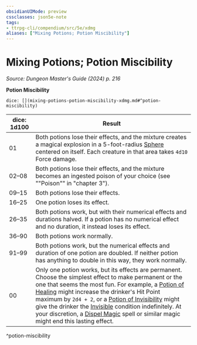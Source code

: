 ```yaml
---
obsidianUIMode: preview
cssclasses: json5e-note
tags:
- ttrpg-cli/compendium/src/5e/xdmg
aliases: ["Mixing Potions; Potion Miscibility"]
---
```

# Mixing Potions; Potion Miscibility
*Source: Dungeon Master's Guide (2024) p. 216* 

**Potion Miscibility**

`dice: [](mixing-potions-potion-miscibility-xdmg.md#^potion-miscibility)`

| dice: 1d100 | Result |
|-------------|--------|
| 01 | Both potions lose their effects, and the mixture creates a magical explosion in a 5-foot-radius [Sphere](3-Mechanics/CLI/rules/variant-rules/sphere-area-of-effect-xphb.md) centered on itself. Each creature in that area takes `4d10` Force damage. |
| 02–08 | Both potions lose their effects, and the mixture becomes an ingested poison of your choice (see ""Poison"" in "chapter 3"). |
| 09–15 | Both potions lose their effects. |
| 16–25 | One potion loses its effect. |
| 26–35 | Both potions work, but with their numerical effects and durations halved. If a potion has no numerical effect and no duration, it instead loses its effect. |
| 36–90 | Both potions work normally. |
| 91–99 | Both potions work, but the numerical effects and duration of one potion are doubled. If neither potion has anything to double in this way, they work normally. |
| 00 | Only one potion works, but its effects are permanent. Choose the simplest effect to make permanent or the one that seems the most fun. For example, a [Potion of Healing](3-Mechanics/CLI/items/potion-of-healing-xdmg.md) might increase the drinker's Hit Point maximum by `2d4 + 2`, or a [Potion of Invisibility](3-Mechanics/CLI/items/potion-of-invisibility-xdmg.md) might give the drinker the [Invisible](3-Mechanics/CLI/rules/conditions.md#Invisible) condition indefinitely. At your discretion, a [Dispel Magic](3-Mechanics/CLI/spells/dispel-magic-xphb.md) spell or similar magic might end this lasting effect. |
^potion-miscibility